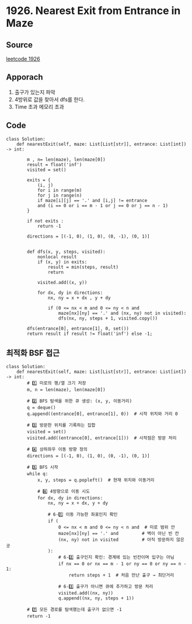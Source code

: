 # 1926. Nearest Exit from Entrance in Maze

## Source

[leetcode 1926](https://chatgpt.com/c/6832b636-d774-800b-938e-c67cdafe0645)

## Apporach
1. 출구가 있는지 파악
2. 4방위로 값을 찾아서 dfs를 한다.
3. Time 초과 메모리 초과 

## Code

    class Solution:
        def nearestExit(self, maze: List[List[str]], entrance: List[int]) -> int:
            
            m , n= len(maze), len(maze[0])
            result = float('inf')
            visited = set()

            exits = {
                (i, j)
                for i in range(m)
                for j in range(n)
                if maze[i][j] == '.' and [i,j] != entrance 
                and (i == 0 or i == m - 1 or j == 0 or j == n - 1)
            }

            if not exits :
                return -1

            directions = [(-1, 0), (1, 0), (0, -1), (0, 1)]
            

            def dfs(x, y, steps, visited):
                nonlocal result
                if (x, y) in exits:
                    result = min(steps, result)
                    return
                
                visited.add((x, y))

                for dx, dy in directions:
                    nx, ny = x + dx , y + dy

                    if (0 <= nx < m and 0 <= ny < n and
                        maze[nx][ny] == '.' and (nx, ny) not in visited):
                        dfs(nx, ny, steps + 1, visited.copy())

            dfs(entrance[0], entrance[1], 0, set())
            return result if result != float('inf') else -1;


## 최적화 BSF 접근
    class Solution:
        def nearestExit(self, maze: List[List[str]], entrance: List[int]) -> int:
            # 1️⃣ 미로의 행/열 크기 저장
            m, n = len(maze), len(maze[0])

            # 2️⃣ BFS 탐색을 위한 큐 생성: (x, y, 이동거리)
            q = deque()
            q.append((entrance[0], entrance[1], 0))  # 시작 위치와 거리 0

            # 3️⃣ 방문한 위치를 기록하는 집합
            visited = set()
            visited.add((entrance[0], entrance[1]))  # 시작점은 방문 처리

            # 4️⃣ 상하좌우 이동 방향 정의
            directions = [(-1, 0), (1, 0), (0, -1), (0, 1)]

            # 5️⃣ BFS 시작
            while q:
                x, y, steps = q.popleft()  # 현재 위치와 이동거리

                # 6️⃣ 4방향으로 이동 시도
                for dx, dy in directions:
                    nx, ny = x + dx, y + dy

                    # 6-1️⃣ 이동 가능한 좌표인지 확인
                    if (
                        0 <= nx < m and 0 <= ny < n and  # 미로 범위 안
                        maze[nx][ny] == '.' and         # 벽이 아닌 빈 칸
                        (nx, ny) not in visited         # 아직 방문하지 않은 곳
                    ):
                        # 6-2️⃣ 출구인지 확인: 경계에 있는 빈칸이며 입구는 아님
                        if nx == 0 or nx == m - 1 or ny == 0 or ny == n - 1:
                            return steps + 1  # 처음 만난 출구 → 최단거리

                        # 6-3️⃣ 출구가 아니면 큐에 추가하고 방문 처리
                        visited.add((nx, ny))
                        q.append((nx, ny, steps + 1))

            # 7️⃣ 모든 경로를 탐색했는데 출구가 없으면 -1
            return -1
